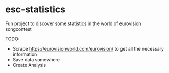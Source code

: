 # esc-statistics

Fun project to discover some statistics in the world of eurovision songcontest

TODO:

- Scrape https://eurovisionworld.com/eurovision/<YYYY> to get all the necessary information
- Save data somewhere
- Create Analysis
